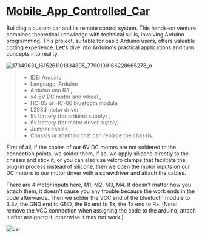 # <ins>Mobile_App_Controlled_Car</ins>

Building a custom car and its remote control system. This hands-on venture combines theoretical knowledge with technical skills, involving Arduino programming. This project, suitable for basic Arduino users, offers valuable coding experience. Let's dive into Arduino's practical applications and turn concepts into reality.

![17349631_1615261101834895_7790139166228665278_o](https://github.com/yavuzCodiin/Mobile_App_Controlled_Car/assets/82445309/f9d522e4-3ed1-4459-be65-76d91ae0ed72)

>* IDE: Arduino
>* Language: Arduino
>* Arduino uno R3 ,
>* x4 6V DC motor and wheel ,
>* HC-05 or HC-06 bluetooth module ,
>* L293d motor driver ,
>* 9v battery (for arduino supply) ,
>* 6v battery (for motor driver supply) ,
>* Jumper cables ,
>* Chassis or anything that can replace the chassis.

First of all, if the cables of our 6V DC motors are not soldered to the connection points, we solder them, if so, we apply silicone directly to the chassis and stick it, or you can also use velcro clamps that facilitate the plug-in process instead of silicone, then we open the motor inputs on our DC motors to our motor driver with a screwdriver and attach the cables.

There are 4 motor inputs here, M1, M2, M3, M4. It doesn't matter how you attach them, it doesn't cause you any trouble because the work ends in the code afterwards. Then we solder the VCC end of the bluetooth module to 3.3v, the GND end to GND, the Rx end to Tx, the Tx end to Rx. (Note: remove the VCC connection when assigning the code to the arduino, attach it after assigning it, otherwise it may not work.)

![car](https://github.com/yavuzCodiin/Mobile_App_Controlled_Car/assets/82445309/474e2379-6bc9-4c1b-b479-afcb5c013ea2)
